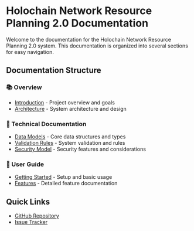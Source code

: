 # Holochain Network Resource Planning 2.0 Documentation

Welcome to the documentation for the Holochain Network Resource Planning 2.0 system. This documentation is organized into several sections for easy navigation.

## Documentation Structure

### 📚 Overview
- [Introduction](./overview.md) - Project overview and goals
- [Architecture](./technical/architecture.md) - System architecture and design

### 🔧 Technical Documentation
- [Data Models](./technical/data-models.md) - Core data structures and types
- [Validation Rules](./technical/validation.md) - System validation and rules
- [Security Model](./technical/security.md) - Security features and considerations

### 📖 User Guide
- [Getting Started](./user-guide/getting-started.md) - Setup and basic usage
- [Features](./user-guide/features.md) - Detailed feature documentation

## Quick Links
- [GitHub Repository](https://github.com/your-repo/holochain-nrp-2)
- [Issue Tracker](https://github.com/your-repo/holochain-nrp-2/issues)
